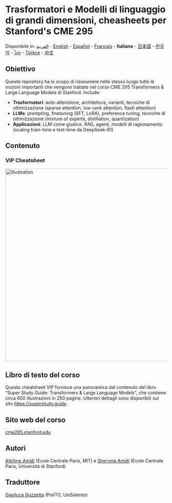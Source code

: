 # Trasformatori e Modelli di linguaggio di grandi dimensioni, cheasheets per Stanford's CME 295
Disponibile in: [العربية](https://github.com/afshinea/stanford-cme-295-transformers-large-language-models/tree/main/ar) - [English](https://github.com/afshinea/stanford-cme-295-transformers-large-language-models/tree/main/en) - [Español](https://github.com/afshinea/stanford-cme-295-transformers-large-language-models/tree/main/es) - [Français](https://github.com/afshinea/stanford-cme-295-transformers-large-language-models/tree/main/fr) - **Italiano** - [日本語](https://github.com/afshinea/stanford-cme-295-transformers-large-language-models/tree/main/ja) - [한국어](https://github.com/afshinea/stanford-cme-295-transformers-large-language-models/tree/main/ko) - [ไทย](https://github.com/afshinea/stanford-cme-295-transformers-large-language-models/tree/main/th) - [Türkçe](https://github.com/afshinea/stanford-cme-295-transformers-large-language-models/tree/main/tr) - [中文](https://github.com/afshinea/stanford-cme-295-transformers-large-language-models/tree/main/zh)

## Obiettivo
Questo repository ha lo scopo di riassumere nello stesso luogo tutte le nozioni importanti che vengono trattate nel corso CME 295 Transformers & Large Language Models di Stanford. Include:
- **Trasformatori**: auto-attenzione, architettura, varianti, tecniche di ottimizzazione (sparse attention, low-rank attention, flash attention)
- **LLMs**: prompting, finetuning (SFT, LoRA), preference tuning, tecniche di ottimizzazione (mixture of experts, distillation, quantization)
- **Applicazioni**: LLM come giudice, RAG, agenti, modelli di ragionamento (scaling train-time e test-time da DeepSeek-R1)

## Contenuto
### VIP Cheatsheet
<a href="https://github.com/afshinea/stanford-cme-295-transformers-large-language-models/blob/main/it/cheatsheet-transformers-large-language-models.pdf"><img src="https://cme295.stanford.edu/cheatsheet-it.png" alt="Illustration" width="600px"/></a>

## Libro di testo del corso
Questo cheatsheet VIP fornisce una panoramica del contenuto del libro “Super Study Guide: Transformers & Large Language Models”, che contiene circa 600 illustrazioni in 250 pagine. Ulteriori dettagli sono disponibili sul sito https://superstudy.guide.

## Sito web del corso
[cme295.stanford.edu](https://cme295.stanford.edu/)

## Autori
[Afshine Amidi](https://www.linkedin.com/in/afshineamidi/) (Ecole Centrale Paris, MIT) e [Shervine Amidi](https://www.linkedin.com/in/shervineamidi/) (Ecole Centrale Paris, Università di Stanford)

## Traduttore
[Gianluca Guzzetta](https://www.linkedin.com/in/gianluca-guzzetta-1a778015b/) (PoliTO, UniSalento) 
